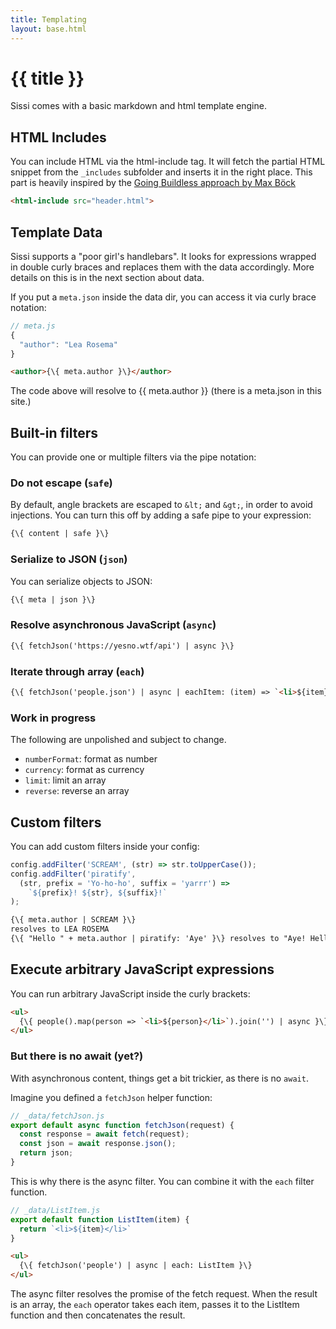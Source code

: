 ```yaml
---
title: Templating
layout: base.html
---
```

# {{ title }}

Sissi comes with a basic markdown and html template engine.

## HTML Includes

You can include HTML via the html-include tag. It will fetch the partial HTML snippet from the `_includes` subfolder and inserts it in the right place. This part is heavily inspired by the [Going Buildless approach by Max Böck](https://mxb.dev/blog/buildless/) 

```html
<html-include src="header.html">
```

## Template Data

Sissi supports a "poor girl's handlebars". It looks for expressions wrapped in double curly braces and replaces them with the data accordingly.  More details on this is in the next section about data.

If you put a `meta.json` inside the data dir, you can access it via curly brace notation:

```js
// meta.js
{
  "author": "Lea Rosema"
}
```

```html
<author>{\{ meta.author }\}</author>
```

The code above will resolve to {{ meta.author }} (there is a meta.json in this site.)

## Built-in filters

You can provide one or multiple filters via the pipe notation:

### Do not escape (`safe`)

By default, angle brackets are escaped to `&lt;` and `&gt;`, in order to avoid injections. You can turn this off by adding a safe pipe to your expression:

```html
{\{ content | safe }\}
```

### Serialize to JSON (`json`)

You can serialize objects to JSON:

```html
{\{ meta | json }\}
```

### Resolve asynchronous JavaScript (`async`)

```html
{\{ fetchJson('https://yesno.wtf/api') | async }\}
```

### Iterate through array (`each`)

```html
{\{ fetchJson('people.json') | async | eachItem: (item) => `<li>${item}</li>` }\}
```

### Work in progress

The following are unpolished and subject to change.

- `numberFormat`: format as number
- `currency`: format as currency
- `limit`: limit an array
- `reverse`: reverse an array

## Custom filters

You can add custom filters inside your config:

```js
config.addFilter('SCREAM', (str) => str.toUpperCase());
config.addFilter('piratify', 
  (str, prefix = 'Yo-ho-ho', suffix = 'yarrr') => 
    `${prefix}! ${str}, ${suffix}!`
);
```

```html
{\{ meta.author | SCREAM }\}
resolves to LEA ROSEMA
{\{ "Hello " + meta.author | piratify: 'Aye' }\} resolves to "Aye! Hello Lea Rosema, yarrr!"
```

## Execute arbitrary JavaScript expressions

You can run arbitrary JavaScript inside the curly brackets:

```html
<ul>
  {\{ people().map(person => `<li>${person}</li>`).join('') | async }\}
</ul>
```

### But there is no await (yet?)

With asynchronous content, things get a bit trickier, as there is no `await`.

Imagine you defined a `fetchJson` helper function:

```js
// _data/fetchJson.js
export default async function fetchJson(request) {
  const response = await fetch(request);
  const json = await response.json();
  return json;
}
```

This is why there is the async filter. You can combine it with the `each` filter function.

```js
// _data/ListItem.js
export default function ListItem(item) {
  return `<li>${item}</li>`
}
```

```html
<ul>
  {\{ fetchJson('people') | async | each: ListItem }\}
</ul>
```

The async filter resolves the promise of the fetch request. When the result is an array,
the `each` operator takes each item, passes it to the ListItem
function and then concatenates the result.
